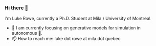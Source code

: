 ### Hi there 👋

I'm Luke Rowe, currently a Ph.D. Student at Mila / University of Montreal.

- 🔭 I am currently focusing on generative models for simulation in autonomous 🚗.
- 📫 How to reach me: luke dot rowe at mila dot quebec


